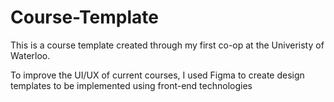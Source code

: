 # Course-Template

This is a course template created through my first co-op at the Univeristy of Waterloo.

To improve the UI/UX of current courses, I used Figma to create design templates to be implemented using front-end technologies
